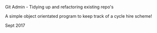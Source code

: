 Git Admin - Tidying up and refactoring existing repo's

A simple object orientated program to keep track of a cycle hire scheme!

Sept 2017

